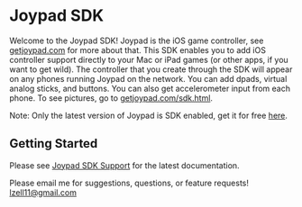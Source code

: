 Joypad SDK 
=========

Welcome to the Joypad SDK!  Joypad is the iOS game controller, see [getjoypad.com](http://getjoypad.com "Joypad") for more about that.
This SDK enables you to add iOS controller support directly to your Mac or iPad games (or other apps, if you want to get wild).
The controller that you create through the SDK will appear on any phones running Joypad on the network.  You can add dpads,
virtual analog sticks, and buttons.  You can also get accelerometer input from each phone.
To see pictures, go to [getjoypad.com/sdk.html](http://getjoypad.com/sdk.html "Joypad SDK").

Note: Only the latest version of Joypad is SDK enabled, 
get it for free [here](http://itunes.apple.com/us/app/joypad-game-controller/id411422117?mt=8 "Joypad").

Getting Started
----------------------------
Please see [Joypad SDK Support](http://getjoypad.com/sdk_documentation.html "Joypad SDK Support") for the latest documentation.


Please email me for suggestions, questions, or feature requests!  lzell11@gmail.com
